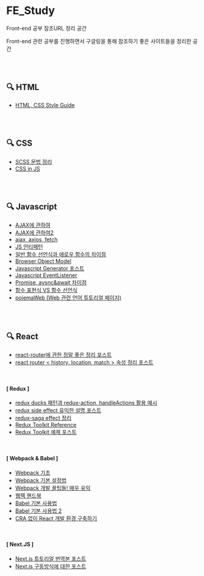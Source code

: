 # **FE_Study**
Front-end 공부 참조URL 정리 공간

Front-end 관련 공부를 진행하면서 구글링을 통해 참조하기 좋은 사이트들을 정리한 공간

<br/>

<br/>

## 🔍 HTML

- [HTML, CSS Style Guide](https://ui.toast.com/fe-guide/ko_HTMLCSS#html-%EB%AC%B8%EC%84%9C-%ED%98%95%EC%8B%9D%EC%9D%84-%EB%AA%85%ED%99%95%ED%95%98%EA%B2%8C-%EC%A7%80%EC%A0%95%ED%95%9C%EB%8B%A4)

<br/>

<br/>

## 🔍 CSS

- [SCSS 문법 정리](https://soooprmx.com/scsssass-%EB%AC%B8%EB%B2%95-%EC%A0%95%EB%A6%AC/)
- [CSS in JS](https://d0gf00t.tistory.com/22)

<br/>

<br/>

## 🔍 Javascript

- [AJAX에 관하여](https://kimcoder.tistory.com/113)
- [AJAX에 관하여2](https://velog.io/@gparkkii/whatisajax)
- [ajax, axios, fetch](https://velog.io/@kysung95/%EA%B0%9C%EB%B0%9C%EC%83%81%EC%8B%9D-Ajax%EC%99%80-Axios-%EA%B7%B8%EB%A6%AC%EA%B3%A0-fetch)
- [JS 안티패턴](https://ui.toast.com/fe-guide/ko_ANTI-PATTERN)
- [일반 함수 선언식과 애로우 함수의 차이점](https://ponyozzang.tistory.com/452)
- [Browser Object Model](https://gangzzang.tistory.com/entry/%EC%9E%90%EB%B0%94%EC%8A%A4%ED%81%AC%EB%A6%BD%ED%8A%B8JavaScript-%EB%B8%8C%EB%9D%BC%EC%9A%B0%EC%A0%80-%EA%B0%9D%EC%B2%B4-%EB%AA%A8%EB%8D%B8Browser-Object-Model)
- [Javascript Generator 포스트](https://armadillo-dev.github.io/javascript/what-is-generator/)
- [Javascript EventListener](https://www.zerocho.com/category/JavaScript/post/57432d2aa48729787807c3fc)
- [Promise, aysnc&await 차이점](https://velog.io/@pilyeooong/Promise%EC%99%80-asyncawait-%EC%B0%A8%EC%9D%B4%EC%A0%90)
- [함수 표현식 VS 함수 선언식](https://joshua1988.github.io/web-development/javascript/function-expressions-vs-declarations/)
- [poiemaWeb (Web 관련 언어 튜토리얼 페이지)](https://poiemaweb.com/)

<br/>

<br/>

## 🔍 React

- [react-router에 관한 정말 좋은 정리 포스트](https://velopert.com/3417)
- [react router < history, location, match > 속성 정리 포스트](https://gongbu-ing.tistory.com/45)

<br/>

#### **[ Redux ]**

- [redux ducks 패턴과 redux-action, handleActions 활용 예시](https://velopert.com/3358)
- [redux side effect 유익한 설명 포스트](https://blog.javarouka.me/2019/04/02/redux-saga-1/)
- [redux-saga effect 정리](https://velog.io/@bigbrothershin/Redux-Saga%EC%9D%98-%EC%A0%9C%EB%84%88%EB%A0%88%EC%9D%B4%ED%84%B0-%EC%9D%B4%ED%95%B4%ED%95%98%EA%B8%B0)
- [Redux Toolkit Reference](https://soyoung210.github.io/redux-toolkit/)
- [Redux Toolkit 예제 포스트](https://blog.woolta.com/categories/1/posts/204)

<br/>

#### **[ Webpack & Babel ]**

- [Webpack 기초](https://velog.io/@hih0327/Webpack-%EA%B8%B0%EC%B4%88)
- [Webpack 기본 설정법](https://www.daleseo.com/webpack-config/)
- [Webpack 개발 꿀팁들! 매우 유익](http://52.78.22.201/tutorials/translate/webpack-the-confusing-parts/)
- [웹팩 핸드북](https://joshua1988.github.io/webpack-guide/motivation/why-webpack.html#%EC%9B%B9%ED%8C%A9%EC%9D%98-%EB%93%B1%EC%9E%A5-%EB%B0%B0%EA%B2%BD)
- [Babel 기본 사용법](https://javacpro.tistory.com/77)
- [Babel 기본 사용법 2](https://www.daleseo.com/js-babel/)
- [CRA 없이 React 개발 환경 구축하기](https://hapbbying.tistory.com/130)

<br/>

#### **[ Next.JS ]**

- [Next.js 튜토리얼 번역본 포스트](https://jcon.tistory.com/128?category=798379)
- [Next.js 구동방식에 대한 포스트](https://velog.io/@cyranocoding/Next-js-%EA%B5%AC%EB%8F%99%EB%B0%A9%EC%8B%9D-%EA%B3%BC-getInitialProps)

<br/>

<br/>
